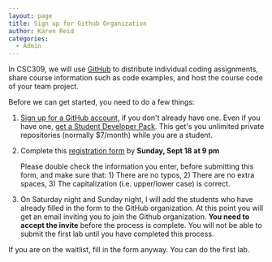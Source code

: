 ```yaml
---
layout: page
title: Sign up for Github Organization
author: Karen Reid
categories:
  - Admin
---
```


In CSC309, we will use [GitHub](https://github.com) to distribute individual coding assignments, share course information such as code examples, and host the course code of your team project.

Before we can get started, you need to do a few things:

1. [Sign up for a GitHub account,](https://github.com/join?source=header-home) if you don't already have one. Even if you have one, [get a Student Developer Pack](https://education.github.com/pack/redeem/github). This get's you unlimited private repositories (normally $7/month) while you are a student.

2. Complete this [registration form](https://goo.gl/forms/5yFRKny3oIIJtsC62) by **Sunday, Sept 18 at 9 pm**

   Please double check the information you enter, before submitting this form, and make sure that: 1) There are no typos, 2) There are no extra spaces, 3) The capitalization (i.e. upper/lower case) is correct.

3. On Saturday night and Sunday night, I will add the students who have already filled in the form to the GitHub organization.  At this point you will get an email inviting you to join the Github organization. **You need to accept the invite** before the process is complete.  You will not be able to submit the first lab until you have completed this process.

If you are on the waitlist, fill in the form anyway.  You can do the first lab.

